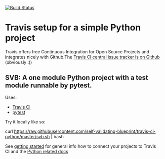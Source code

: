[![Build Status](https://travis-ci.org/self-validating-blueprint/travis-ci-python.svg?branch=master)](https://travis-ci.org/self-validating-blueprint/travis-ci-python)

# Travis setup for a simple Python project

Travis offers free Continuous Integration for Open Source Projects and integrates nicely with Github.The [Travis CI central issue tracker is on Github](https://github.com/travis-ci/travis-ci) (obviously :))

## SVB: A one module Python project with a test module runnable by pytest.

Uses:

* [Travis CI](https://travis-ci.org)
* [pytest](http://pytest.org)

Try it locally like so:
  
  curl https://raw.githubusercontent.com/self-validating-blueprint/travis-ci-python/master/svb.sh | bash

See [getting started](http://docs.travis-ci.com/user/getting-started/) for general info how to connect your projects to Travis CI and the [Python related docs](http://docs.travis-ci.com/user/languages/python/)
